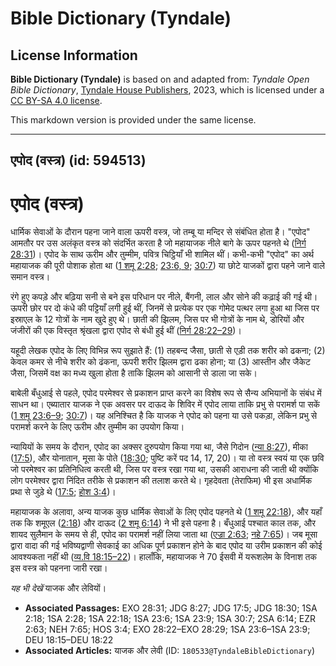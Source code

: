 # Bible Dictionary (Tyndale)

## License Information

**Bible Dictionary (Tyndale)** is based on and adapted from: _Tyndale Open Bible Dictionary_, [Tyndale House Publishers](https://tyndaleopenresources.com/), 2023, which is licensed under a [CC BY-SA 4.0 license](https://creativecommons.org/licenses/by-sa/4.0/legalcode.en).

This markdown version is provided under the same license.



--------------------------------

## एपोद (वस्त्र) (id: 594513)

एपोद (वस्त्र)
=============

धार्मिक सेवाओं के दौरान पहना जाने वाला ऊपरी वस्त्र, जो तम्बू या मन्दिर से संबंधित होता है। "एपोद" आमतौर पर उस अलंकृत वस्त्र को संदर्भित करता है जो महायाजक नीले बागे के ऊपर पहनते थे ([निर्ग 28:31](https://ref.ly/Exod28:31))। एपोद के साथ ऊरीम और तुम्मीम, पवित्र चिट्ठियाँ भी शामिल थीं। कभी\-कभी "एपोद" का अर्थ महायाजक की पूरी पोशाक होता था ([1 शमू 2:28](https://ref.ly/1Sam2:28); [23:6, 9](https://ref.ly/1Sam23:6,1Sam23:9); [30:7](https://ref.ly/1Sam30:7)) या छोटे याजकों द्वारा पहने जाने वाले समान वस्त्र।

रंगे हुए कपड़े और बढ़िया सनी से बने इस परिधान पर नीले, बैंगनी, लाल और सोने की कढ़ाई की गई थी। ऊपरी छोर पर दो कंधे की पट्टियाँ लगी हुई थीं, जिनमें से प्रत्येक पर एक गोमेद पत्थर लगा हुआ था जिस पर इस्राएल के 12 गोत्रों के नाम खुदे हुए थे। छाती की झिलम, जिस पर भी गोत्रों के नाम थे, डोरियों और जंजीरों की एक विस्तृत श्रृंखला द्वारा एपोद से बंधी हुई थीं ([निर्ग 28:22–29](https://ref.ly/Exod28:22-Exod28:29))।

यहूदी लेखक एपोद के लिए विभिन्न रूप सुझाते हैं: (1\) तहबन्द जैसा, छाती से एड़ी तक शरीर को ढकना; (2\) केवल कमर से नीचे शरीर को ढंकना, ऊपरी शरीर झिलम द्वारा ढका होना; या (3\) आस्तीन और जैकेट जैसा, जिसमें वक्ष का मध्य खुला होता है ताकि झिलम को आसानी से डाला जा सके।

बाबेली बँधुआई से पहले, एपोद परमेश्वर से प्रकाशन प्राप्त करने का विशेष रूप से सैन्य अभियानों के संबंध में साधन था। एब्यातार याजक ने एक अवसर पर दाऊद के शिविर में एपोद लाया ताकि प्रभु से परामर्श पा सकें ([1 शमू 23:6–9](https://ref.ly/1Sam23:6-1Sam23:9); [30:7](https://ref.ly/1Sam30:7))। यह अनिश्चित है कि याजक ने एपोद को पहना या उसे पकड़ा, लेकिन प्रभु से परामर्श करने के लिए ऊरीम और तुम्मीम का उपयोग किया।

न्यायियों के समय के दौरान, एपोद का अक्सर दुरुपयोग किया गया था, जैसे गिदोन ([न्या 8:27](https://ref.ly/Judg8:27)), मीका ([17:5](https://ref.ly/Judg17:5)), और योनातान, मूसा के पोते ([18:30](https://ref.ly/Judg18:30); पुष्टि करें पद 14, 17, 20\)। या तो वस्त्र स्वयं या एक छवि जो परमेश्वर का प्रतिनिधित्व करती थी, जिस पर वस्त्र रखा गया था, उसकी आराधना की जाती थी क्योंकि लोग परमेश्वर द्वारा निंदित तरीके से प्रकाशन की तलाश करते थे। गृहदेवता (तेराफिम) भी इस अधार्मिक प्रथा से जुड़े थे ([17:5](https://ref.ly/Judg17:5); [होश 3:4](https://ref.ly/Hos3:4))।

महायाजक के अलावा, अन्य याजक कुछ धार्मिक सेवाओं के लिए एपोद पहनते थे ([1 शमू 22:18](https://ref.ly/1Sam22:18)), और यहाँ तक कि शमूएल ([2:18](https://ref.ly/1Sam2:18)) और दाऊद ([2 शमू 6:14](https://ref.ly/2Sam6:14)) ने भी इसे पहना है। बँधुआई पश्चात काल तक, और शायद सुलैमान के समय से ही, एपोद का परामर्श नहीं लिया जाता था ([एज्रा 2:63](https://ref.ly/Ezra2:63); [नहे 7:65](https://ref.ly/Neh7:65))। जब मूसा द्वारा वादा की गई भविष्यद्वाणी सेवकाई का अधिक पूर्ण प्रकाशन होने के बाद एपोद या उरीम प्रकाशन की कोई आवश्यकता नहीं थी ([व्य.वि 18:15–22](https://ref.ly/Deut18:15-Deut18:22))। हालाँकि, महायाजक ने 70 ईसवी में यरूशलेम के विनाश तक इस वस्त्र को पहनना जारी रखा।

*यह भी देखें* याजक और लेवियों।

* **Associated Passages:** EXO 28:31; JDG 8:27; JDG 17:5; JDG 18:30; 1SA 2:18; 1SA 2:28; 1SA 22:18; 1SA 23:6; 1SA 23:9; 1SA 30:7; 2SA 6:14; EZR 2:63; NEH 7:65; HOS 3:4; EXO 28:22–EXO 28:29; 1SA 23:6–1SA 23:9; DEU 18:15–DEU 18:22
* **Associated Articles:** याजक और लेवी (ID: `180533@TyndaleBibleDictionary`)

